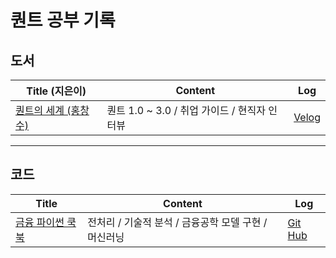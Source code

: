 # 퀀트 공부 기록

## 도서
Title (지은이) | Content | Log 
|--------|--------|------|
[퀀트의 세계 (홍창수) ](https://www.aladin.co.kr/shop/wproduct.aspx?ItemId=301197859)| 퀀트 1.0 ~ 3.0 / 취업 가이드 / 현직자 인터뷰 | [Velog](https://velog.io/@namwootree/series/%ED%80%80%ED%8A%B8%EC%9D%98-%EC%84%B8%EA%B3%84)

---

## 코드
Title | Content | Log
|--------|--------|------|
[금융 파이썬 쿡북](https://www.aladin.co.kr/shop/wproduct.aspx?ItemId=262953804) | 전처리 / 기술적 분석 / 금융공학 모델 구현 / 머신러닝 | [Git Hub](https://github.com/namwootree/Basic_Skill/tree/main/Time_Series/%EA%B8%88%EC%9C%B5%20%ED%8C%8C%EC%9D%B4%EC%8D%AC%20%EC%BF%A1%EB%B6%81)

